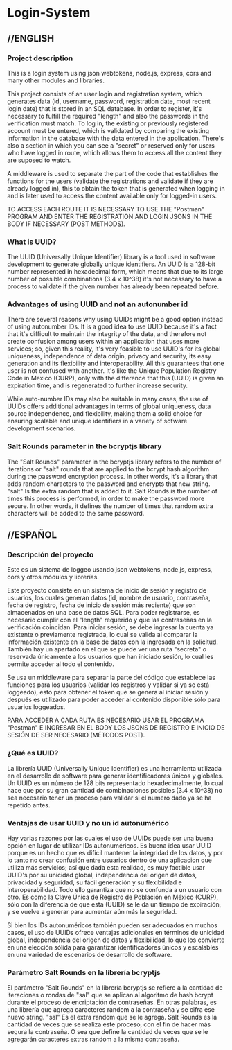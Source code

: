 # Login-System
## //ENGLISH
### Project description
This is a login system using json webtokens, node.js, express, cors and many other modules and libraries.

This project consists of an user login and registration system, which generates data (id, username, password, registration date, most recent login date) that is stored in an SQL database.
In order to register, it's necessary to fulfill the required "length" and also the passwords in the verification must match.
To log in, the existing or previously registered account must be entered, which is validated by comparing the existing information in the database with the data entered in the application.
There's also a section in which you can see a "secret" or reserved only for users who have logged in route, which allows them to access all the content they are suposed to watch.

A middleware is used to separate the part of the code that establishes the functions for the users (validate the registrations and validate if they are already logged in), this to obtain the token that is generated when logging in and is later used to access the content available only for logged-in users.

TO ACCESS EACH ROUTE IT IS NECESSARY TO USE THE "Postman" PROGRAM AND ENTER THE REGISTRATION AND LOGIN JSONS IN THE BODY IF NECESSARY (POST METHODS).

### What is UUID?
The UUID (Universally Unique Identifier) library is a tool used in software development to generate globally unique identifiers.
An UUID is a 128-bit number represented in hexadecimal form, which means that due to its large number of possible combinations (3.4 x 10^38) it's not necessary to have a process to validate if the given number has already been repeated before.

### Advantages of using UUID and not an autonumber id
There are several reasons why using UUIDs might be a good option instead of using autonumber IDs.
It is a good idea to use UUID because it's a fact that it's difficult to maintain the integrity of the data, and therefore not create confusion among users within an application that uses more services; so, given this reality, it's very feasible to use UUID's for its global uniqueness, independence of data origin, privacy and security, its easy generation and its flexibility and interoperability.
All this guarantees that one user is not confused with another. It's like the Unique Population Registry Code in Mexico (CURP), only with the difference that this (UUID) is given an expiration time, and is regenerated to further increase security.

While auto-number IDs may also be suitable in many cases, the use of UUIDs offers additional advantages in terms of global uniqueness, data source independence, and flexibility, making them a solid choice for ensuring scalable and unique identifiers in a variety of sofware development scenarios.

### Salt Rounds parameter in the bcryptjs library
The "Salt Rounds" parameter in the bcryptjs library refers to the number of iterations or "salt" rounds that are applied to the bcrypt hash algorithm during the password encryption process.
In other words, it's a library that adds random characters to the password and encrypts that new string. "salt" Is the extra random that is added to it.
Salt Rounds is the number of times this process is performed, in order to make the password more secure. In other words, it defines the number of times that random extra characters will be added to the same password.

## //ESPAÑOL
### Descripción del proyecto
Este es un sistema de loggeo usando json webtokens, node.js, express, cors y otros módulos y librerías.

Este proyecto consiste en un sistema de inicio de sesión y registro de usuarios, los cuales generan datos (id, nombre de usuario, contraseña, fecha de registro, fecha de inicio de sesión más reciente) que son almacenados en una base de datos SQL.
Para poder registrarse, es necesario cumplir con el "length" requerido y que las contraseñas en la verificación coincidan.
Para iniciar sesión, se debe ingresar la cuenta ya existente o previamente registrada, lo cual se valida al comparar la información existente en la base de datos con la ingresada en la solicitud.
También hay un apartado en el que se puede ver una ruta "secreta" o reservada únicamente a los usuarios que han iniciado sesión, lo cual les permite acceder al todo el contenido.

Se usa un middleware para separar la parte del código que establece las funciones para los usuarios (validar los registros y validar si ya se está loggeado), esto para obtener el token que se genera al iniciar sesión y después es utilizado para poder acceder al contenido disponible sólo para usuarios loggeados.

PARA ACCEDER A CADA RUTA ES NECESARIO USAR EL PROGRAMA "Postman" E INGRESAR EN EL BODY LOS JSONS DE REGISTRO E INICIO DE SESIÓN DE SER NECESARIO (MÉTODOS POST).

### ¿Qué es UUID?
La librería UUID (Universally Unique Identifier) es una herramienta utilizada en el desarrollo de software para generar identificadores únicos y globales.
Un UUID es un número de 128 bits representado hexadecimalmente, lo cual hace que por su gran cantidad de combinaciones posibles (3.4 x 10^38) no sea necesario tener un proceso para validar si el numero dado ya se ha repetido antes.

### Ventajas de usar UUID y no un id autonumérico
Hay varias razones por las cuales el uso de UUIDs puede ser una buena opción en lugar de utilizar IDs autonuméricos.
Es buena idea usar UUID porque es un hecho que es difícil mantener la integridad de los datos, y por lo tanto no crear confusión entre usuarios dentro de una aplicacion que utiliza más servicios; así que dada esta realidad, es muy factible usar UUID's por su unicidad global, independencia del origen de datos, privacidad y seguridad, su fácil generación y su flexibilidad e interoperabilidad.
Todo ello garantiza que no se confunda a un usuario con otro. Es como la Clave Única de Registro de Población en México (CURP), sólo con la diferencia de que esta (UUID) se le da un tiempo de expiración, y se vuelve a generar para aumentar aún más la seguridad.

Si bien los IDs autonuméricos también pueden ser adecuados en muchos casos, el uso de UUIDs ofrece ventajas adicionales en términos de unicidad global, independencia del origen de datos y flexibilidad, lo que los convierte en una elección sólida para garantizar identificadores únicos y escalables en una variedad de escenarios de desarrollo de software.

### Parámetro Salt Rounds en la librería bcryptjs
El parámetro "Salt Rounds" en la librería bcryptjs se refiere a la cantidad de iteraciones o rondas de "sal" que se aplican al algoritmo de hash bcrypt durante el proceso de encriptación de contraseñas.
En otras palabras, es una librería que agrega caracteres random a la contraseña y se cifra ese nuevo string. "sal" Es el extra random que se le agrega.
Salt Rounds es la cantidad de veces que se realiza este proceso, con el fin de hacer más segura la contraseña. O sea que define la cantidad de veces que se le agregarán caracteres extras random a la misma contraseña.
